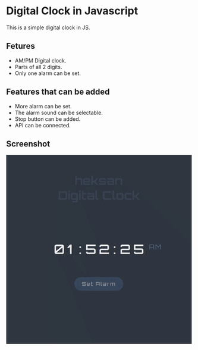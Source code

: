 # Digital Clock in Javascript

This is a simple digital clock in JS.

## Fetures
- AM/PM Digital clock.
- Parts of all 2 digits.
- Only one alarm can be set.

## Features that can be added
- More alarm can be set.
- The alarm sound can be selectable.
- Stop button can be added.
- API can be connected.

## Screenshot
![Digital Clock](https://github.com/huseyineskan/digitalclock/blob/main/media/digitalclock.gif)